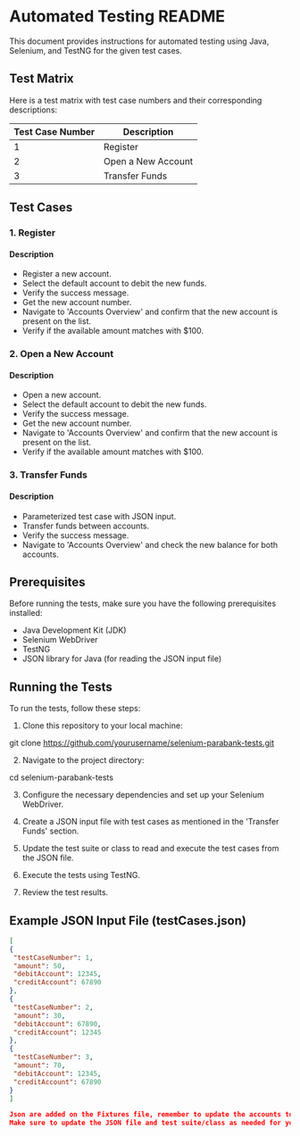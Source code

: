 # Automated Testing README

This document provides instructions for automated testing using Java, Selenium, and TestNG for the given test cases.

## Test Matrix

Here is a test matrix with test case numbers and their corresponding descriptions:

| Test Case Number | Description             |
| -----------------|-------------------------|
| 1                | Register                |
| 2                | Open a New Account      |
| 3                | Transfer Funds          |

## Test Cases

### 1. Register

#### Description
- Register a new account.
- Select the default account to debit the new funds.
- Verify the success message.
- Get the new account number.
- Navigate to 'Accounts Overview' and confirm that the new account is present on the list.
- Verify if the available amount matches with $100.

### 2. Open a New Account

#### Description
- Open a new account.
- Select the default account to debit the new funds.
- Verify the success message.
- Get the new account number.
- Navigate to 'Accounts Overview' and confirm that the new account is present on the list.
- Verify if the available amount matches with $100.

### 3. Transfer Funds

#### Description
- Parameterized test case with JSON input.
- Transfer funds between accounts.
- Verify the success message.
- Navigate to 'Accounts Overview' and check the new balance for both accounts.

## Prerequisites
Before running the tests, make sure you have the following prerequisites installed:

- Java Development Kit (JDK)
- Selenium WebDriver
- TestNG
- JSON library for Java (for reading the JSON input file)

## Running the Tests
To run the tests, follow these steps:

1. Clone this repository to your local machine:

git clone https://github.com/yourusername/selenium-parabank-tests.git

2. Navigate to the project directory:

cd selenium-parabank-tests

3. Configure the necessary dependencies and set up your Selenium WebDriver.

4. Create a JSON input file with test cases as mentioned in the 'Transfer Funds' section.

5. Update the test suite or class to read and execute the test cases from the JSON file.

6. Execute the tests using TestNG.

7. Review the test results.

## Example JSON Input File (testCases.json)
```json
[
{
 "testCaseNumber": 1,
 "amount": 50,
 "debitAccount": 12345,
 "creditAccount": 67890
},
{
 "testCaseNumber": 2,
 "amount": 30,
 "debitAccount": 67890,
 "creditAccount": 12345
},
{
 "testCaseNumber": 3,
 "amount": 70,
 "debitAccount": 12345,
 "creditAccount": 67890
}
]

Json are added on the Fixtures file, remember to update the accounts to the new ones created.
Make sure to update the JSON file and test suite/class as needed for your specific test cases.
